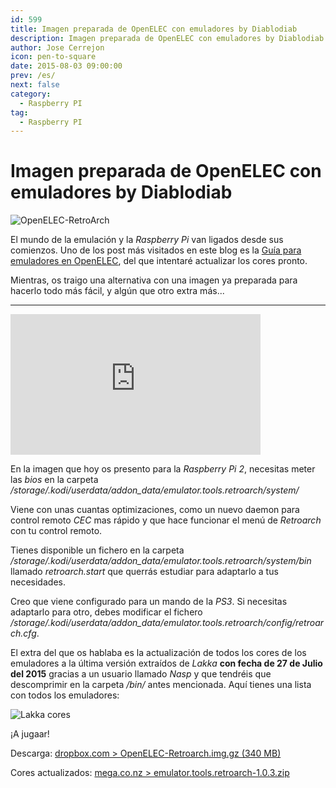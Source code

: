 ```yaml
---
id: 599
title: Imagen preparada de OpenELEC con emuladores by Diablodiab
description: Imagen preparada de OpenELEC con emuladores by Diablodiab
author: Jose Cerrejon
icon: pen-to-square
date: 2015-08-03 09:00:00
prev: /es/
next: false
category:
  - Raspberry PI
tag:
  - Raspberry PI
---
```


# Imagen preparada de OpenELEC con emuladores by Diablodiab

![OpenELEC-RetroArch](/images/2015/01/OpenELEC_RetroArch.jpg)

El mundo de la emulación y la *Raspberry Pi* van ligados desde sus comienzos. Uno de los post más visitados en este blog es la [Guía para emuladores en OpenELEC](/post.php?id=502), del que intentaré actualizar los cores pronto.

Mientras, os traigo una alternativa con una imagen ya preparada para hacerlo todo más fácil, y algún que otro extra más...

- - -
<iframe width="400" height="225" src="https://www.youtube.com/embed/9SR2DvcZF3I?rel=0" frameborder="0" allowfullscreen></iframe>

En la imagen que hoy os presento para la *Raspberry Pi 2*, necesitas meter las *bios* en la carpeta */storage/.kodi/userdata/addon_data/emulator.tools.retroarch/system/*

Viene con unas cuantas optimizaciones, como un nuevo daemon para control remoto *CEC* mas rápido y que hace funcionar el menú de *Retroarch* con tu control remoto.

Tienes disponible un fichero en la carpeta */storage/.kodi/userdata/addon_data/emulator.tools.retroarch/system/bin* llamado *retroarch.start* que querrás estudiar para adaptarlo a tus necesidades.

Creo que viene configurado para un mando de la *PS3*. Si necesitas adaptarlo para otro, debes modificar el fichero */storage/.kodi/userdata/addon_data/emulator.tools.retroarch/config/retroarch.cfg*.

El extra del que os hablaba es la actualización de todos los cores de los emuladores a la última versión extraídos de *Lakka* **con fecha de 27 de Julio del 2015** gracias a un usuario llamado *Nasp* y que tendréis que descomprimir en la carpeta */bin/* antes mencionada. Aquí tienes una lista con todos los emuladores:

![Lakka cores](/images/2015/08/lakkacores.png "Lakka cores")

¡A jugaar!

Descarga: [dropbox.com > OpenELEC-Retroarch.img.gz (340 MB)](https://www.dropbox.com/s/pbqnzcktn3jh9ya/OpenELEC-Retroarch.img.gz?dl=0)

Cores actualizados: [mega.co.nz > emulator.tools.retroarch-1.0.3.zip](https://mega.co.nz/#!lA5E0CxA!u0PfBwGjw0yHznMX9D5ZIOZ1QUMqT9sMcrccXOTxIMQ)